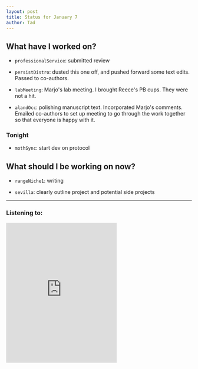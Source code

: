 ```yaml
---
layout: post 
title: Status for January 7 
author: Tad
---
```


## What have I worked on?

* `professionalService`: submitted review

* `persistDistro`: dusted this one off, and pushed forward some text edits. Passed to co-authors.

* `labMeeting`: Marjo's lab meeting. I brought Reece's PB cups. They were not a hit. 

* `alandOcc`: polishing manuscript text. Incorporated Marjo's comments. Emailed co-authors to set up meeting to go through the work together so that everyone is happy with it.




### Tonight

* `mothSync`: start dev on protocol





## What should I be working on now?


* `rangeNiche1`: writing

* `sevilla`: clearly outline project and potential side projects



--- 

### Listening to:


<iframe src="https://open.spotify.com/embed/track/2dnX0TVZuVMFuteWtamCLL" width="300" height="380" frameborder="0" allowtransparency="true" allow="encrypted-media"></iframe>


<i class='fa fa-code' style='color:pink'></i>
